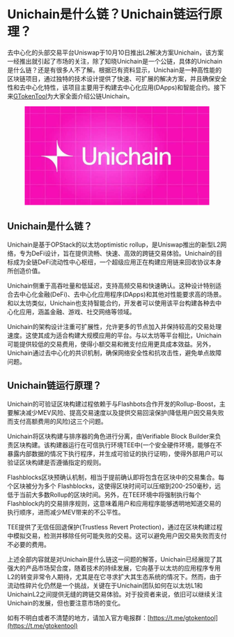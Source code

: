 # Unichain是什么链？Unichain链运行原理？

去中心化的头部交易平台Uniswap于10月10日推出L2解决方案Unichain，该方案一经推出就引起了市场的关注，除了知晓Unichain是一个公链，具体的Unichain是什么链？还是有很多人不了解。根据已有资料显示，Unichain是一种高性能的区块链项目，通过独特的技术设计提供了快速、可扩展的解决方案，并且确保安全性和去中心化特性，该项目主要用于构建去中心化应用(DApps)和智能合约。接下来[GTokenTool](https://www.gtokentool.com)为大家全面介绍公链Unichain。

<figure><img src="../.gitbook/assets/254.png" alt=""><figcaption></figcaption></figure>

## Unichain是什么链？

Unichain是基于OPStack的以太坊optimistic rollup，是Uniswap推出的新型L2网络，专为DeFi设计，旨在提供流畅、快速、高效的跨链交易体验。Unichain的目标成为全链DeFi流动性中心枢纽，一个超级应用正在构建应用链来回收协议本身所创造价值。

Unichain侧重于高吞吐量和低延迟，支持高频交易和快速确认。这种设计特别适合去中心化金融(DeFi)、去中心化应用程序(DApps)和其他对性能要求高的场景。和以太坊类似，Unichain也支持智能合约，开发者可以使用该平台构建各种去中心化应用，涵盖金融、游戏、社交网络等领域。

Unichain的架构设计注重可扩展性，允许更多的节点加入并保持较高的交易处理速度。这使其成为适合构建大规模应用的平台。与以太坊等平台相比，Unichain可能提供较低的交易费用，使得小额交易和微支付应用更具成本效益。另外，Unichain通过去中心化的共识机制，确保网络安全性和抗攻击性，避免单点故障问题。

## Unichain链运行原理？

Unichain的可验证区块构建过程依赖于与Flashbots合作开发的Rollup-Boost，主要解决减少MEV风险、提高交易速度以及提供交易回滚保护(降低用户因交易失败而支付高额费用的风险)这三个问题。

Unichain将区块构建与排序器的角色进行分离，由Verifiable Block Builder来负责区块构建。该构建器运行在可信执行环境TEE中(一个安全硬件环境，能够在不暴露内部数据的情况下执行程序，并生成可验证的执行证明)，使得外部用户可以验证区块构建是否遵循指定的规则。

Flashblocks区块预确认机制，相当于提前确认即将包含在区块中的交易集合。每个区块被分为多个 Flashblocks，这使得区块时间可以压缩到200-250毫秒，远低于当前大多数Rollup的区块时间。另外，在TEE环境中将强制执行每个Flashblock内的交易排序规则，这意味着用户和应用程序能够透明地知道交易的执行顺序，进而减少MEV带来的不公平性。

TEE提供了无信任回退保护(Trustless Revert Protection)，通过在区块构建过程中模拟交易，检测并移除任何可能失败的交易。这可以避免用户因交易失败而支付不必要的费用。

上述全部内容就是对Unichain是什么链这一问题的解答，Unichain已经展现了其强大的产品市场契合度，随着技术的持续发展，它向基于以太坊的应用程序专用L2的转变非常令人期待，尤其是在它寻求扩大其生态系统的情况下。然而，由于流动性碎片化仍然是一个挑战，关键在于Unichain团队如何在以太坊L1和UnichainL2之间提供无缝的跨链交易体验。对于投资者来说，依旧可以继续关注Unichain的发展，但也要注意市场的变化。

如有不明白或者不清楚的地方，请加入官方电报群：[https://t.me/gtokentool](https://t.me/gtokentool)
